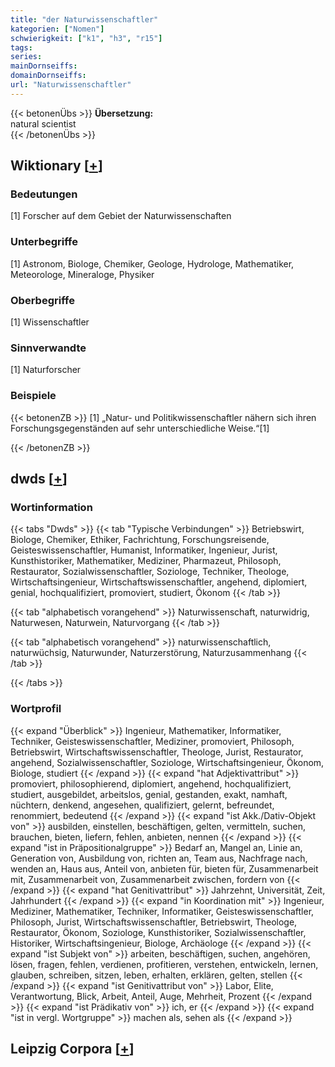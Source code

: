 ```yaml
---
title: "der Naturwissenschaftler"
kategorien: ["Nomen"]
schwierigkeit: ["k1", "h3", "r15"]
tags:
series:
mainDornseiffs:
domainDornseiffs:
url: "Naturwissenschaftler"
---
```


{{< betonenÜbs >}}
**Übersetzung:**  
natural scientist  
{{< /betonenÜbs >}}

## Wiktionary [[+](https://de.wiktionary.org/wiki/Naturwissenschaftler)]

### Bedeutungen
[1] Forscher auf dem Gebiet der Naturwissenschaften  

### Unterbegriffe
[1] Astronom, Biologe, Chemiker, Geologe, Hydrologe, Mathematiker, Meteorologe, Mineraloge, Physiker  

### Oberbegriffe
[1] Wissenschaftler  

### Sinnverwandte
[1] Naturforscher  

### Beispiele
{{< betonenZB >}}
[1] „Natur- und Politikwissenschaftler nähern sich ihren Forschungsgegenständen auf sehr unterschiedliche Weise.“[1]  

{{< /betonenZB >}}


## dwds [[+](https://www.dwds.de/wb/Naturwissenschaftler)]

### Wortinformation
{{< tabs "Dwds" >}}
{{< tab "Typische Verbindungen" >}}
Betriebswirt, Biologe, Chemiker, Ethiker, Fachrichtung, Forschungsreisende, Geisteswissenschaftler, Humanist, Informatiker, Ingenieur, Jurist, Kunsthistoriker, Mathematiker, Mediziner, Pharmazeut, Philosoph, Restaurator, Sozialwissenschaftler, Soziologe, Techniker, Theologe, Wirtschaftsingenieur, Wirtschaftswissenschaftler, angehend, diplomiert, genial, hochqualifiziert, promoviert, studiert, Ökonom
{{< /tab >}}

{{< tab "alphabetisch vorangehend" >}}
Naturwissenschaft, naturwidrig, Naturwesen, Naturwein, Naturvorgang
{{< /tab >}}

{{< tab "alphabetisch vorangehend" >}}
naturwissenschaftlich, naturwüchsig, Naturwunder, Naturzerstörung, Naturzusammenhang
{{< /tab >}}

{{< /tabs >}}

### Wortprofil
{{< expand "Überblick" >}} Ingenieur, Mathematiker, Informatiker, Techniker, Geisteswissenschaftler, Mediziner, promoviert, Philosoph, Betriebswirt, Wirtschaftswissenschaftler, Theologe, Jurist, Restaurator, angehend, Sozialwissenschaftler, Soziologe, Wirtschaftsingenieur, Ökonom, Biologe, studiert {{< /expand >}}
{{< expand "hat Adjektivattribut" >}} promoviert, philosophierend, diplomiert, angehend, hochqualifiziert, studiert, ausgebildet, arbeitslos, genial, gestanden, exakt, namhaft, nüchtern, denkend, angesehen, qualifiziert, gelernt, befreundet, renommiert, bedeutend {{< /expand >}}
{{< expand "ist Akk./Dativ-Objekt von" >}} ausbilden, einstellen, beschäftigen, gelten, vermitteln, suchen, brauchen, bieten, liefern, fehlen, anbieten, nennen {{< /expand >}}
{{< expand "ist in Präpositionalgruppe" >}} Bedarf an, Mangel an, Linie an, Generation von, Ausbildung von, richten an, Team aus, Nachfrage nach, wenden an, Haus aus, Anteil von, anbieten für, bieten für, Zusammenarbeit mit, Zusammenarbeit von, Zusammenarbeit zwischen, fordern von {{< /expand >}}
{{< expand "hat Genitivattribut" >}} Jahrzehnt, Universität, Zeit, Jahrhundert {{< /expand >}}
{{< expand "in Koordination mit" >}} Ingenieur, Mediziner, Mathematiker, Techniker, Informatiker, Geisteswissenschaftler, Philosoph, Jurist, Wirtschaftswissenschaftler, Betriebswirt, Theologe, Restaurator, Ökonom, Soziologe, Kunsthistoriker, Sozialwissenschaftler, Historiker, Wirtschaftsingenieur, Biologe, Archäologe {{< /expand >}}
{{< expand "ist Subjekt von" >}} arbeiten, beschäftigen, suchen, angehören, lösen, fragen, fehlen, verdienen, profitieren, verstehen, entwickeln, lernen, glauben, schreiben, sitzen, leben, erhalten, erklären, gelten, stellen {{< /expand >}}
{{< expand "ist Genitivattribut von" >}} Labor, Elite, Verantwortung, Blick, Arbeit, Anteil, Auge, Mehrheit, Prozent {{< /expand >}}
{{< expand "ist Prädikativ von" >}} ich, er {{< /expand >}}
{{< expand "ist in vergl. Wortgruppe" >}} machen als, sehen als {{< /expand >}}

## Leipzig Corpora [[+](https://corpora.uni-leipzig.de/en/res?word=Naturwissenschaftler&corpusId=deu_newscrawl-public_2018)]

